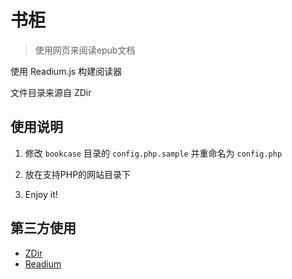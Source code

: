 # 书柜

> 使用网页来阅读epub文档

使用 Readium.js 构建阅读器

文件目录来源自 ZDir

## 使用说明

1. 修改 `bookcase` 目录的 `config.php.sample` 并重命名为 `config.php`

2. 放在支持PHP的网站目录下

3. Enjoy it!

## 第三方使用

- [ZDir](https://github.com/helloxz/zdir)
- [Readium](https://github.com/readium/readium-js-viewer)
